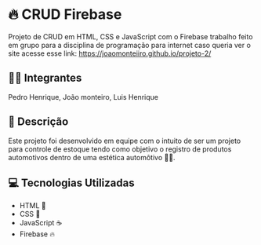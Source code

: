 # 🔥 CRUD Firebase

Projeto de CRUD em HTML, CSS e JavaScript com o Firebase trabalho feito em grupo para a disciplina de programação para internet caso queria ver o site acesse esse link: https://joaomonteiiro.github.io/projeto-2/

## 🙋‍♂️ Integrantes
Pedro Henrique,
João monteiro,
Luis Henrique

## 📄 Descrição

Este projeto foi desenvolvido em equipe com o intuito de ser um projeto para controle de estoque tendo como objetivo o registro de produtos automotivos dentro de uma estética automôtivo 🚗🧽.

## 💻 Tecnologias Utilizadas

- HTML 📱
- CSS 🎨
- JavaScript ☕
- Firebase 🔥
